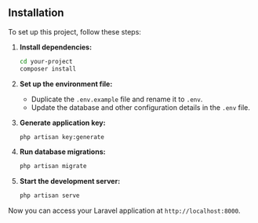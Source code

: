 ## Installation

To set up this project, follow these steps:

1. **Install dependencies:**
   ```bash
   cd your-project
   composer install
   ```

2. **Set up the environment file:**
   - Duplicate the `.env.example` file and rename it to `.env`.
   - Update the database and other configuration details in the `.env` file.

3. **Generate application key:**
   ```bash
   php artisan key:generate
   ```

4. **Run database migrations:**
   ```bash
   php artisan migrate
   ```

5. **Start the development server:**
   ```bash
   php artisan serve
   ```

Now you can access your Laravel application at `http://localhost:8000`.
